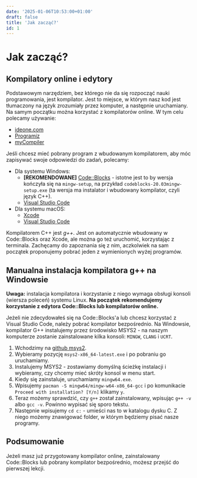 ```yaml
---
date: '2025-01-06T10:53:00+01:00'
draft: false
title: 'Jak zacząć?'
id: 1
---
```


# Jak zacząć?

## Kompilatory online i edytory

Podstawowym narzędziem, bez którego nie da się rozpocząć nauki programowania, jest kompilator. Jest to miejsce, w którym nasz kod jest tłumaczony na język zrozumiały przez komputer, a następnie uruchamiany. Na samym początku można korzystać z kompilatorów online. W tym celu polecamy używanie:

- [ideone.com](https://ideone.com/l/cpp)
- [Programiz](https://www.programiz.com/cpp-programming/online-compiler/)
- [myCompiler](https://www.mycompiler.io/new/cpp)

Jeśli chcesz mieć pobrany program z wbudowanym kompilatorem, aby móc zapisywać swoje odpowiedzi do zadań, polecamy:

- Dla systemu Windows:
  - **[REKOMENDOWANE]** [Code::Blocks](https://www.codeblocks.org) - istotne jest to by wersja kończyła się na `mingw-setup`, na przykład `codeblocks-20.03mingw-setup.exe` (ta wersja ma instalator i wbudowany kompilator, czyli język C++).
  - [Visual Studio Code](https://code.visualstudio.com)
- Dla systemu macOS:
  - [Xcode](https://developer.apple.com/xcode/)
  - [Visual Studio Code](https://code.visualstudio.com)

Kompilatorem C++ jest *g++*. Jest on automatycznie wbudowany w Code::Blocks oraz Xcode, ale można go też uruchomić, korzystając z terminala. Zachęcamy do zapoznania się z nim, aczkolwiek na sam początek proponujemy pobrać jeden z wymienionych wyżej programów.

## Manualna instalacja kompilatora g++ na Windowsie

**Uwaga:** instalacja kompilatora i korzystanie z niego wymaga obsługi konsoli (wiersza poleceń) systemu Linux. **Na początek rekomendujemy korzystanie z edytora Code::Blocks lub kompilatorów online.**

Jeżeli nie zdecydowałeś się na Code::Blocks'a lub chcesz korzystać z Visual Studio Code, należy pobrać kompilator bezpośrednio. Na Windowsie, kompilator G++ instalujemy przez środowisko MSYS2 - na naszym komputerze zostanie zainstalowane kilka konsoli: `MINGW`, `CLANG` i `UCRT`.

1. Wchodzimy na [github msys2](https://github.com/msys2/msys2-installer/releases/tag/nightly-x86_64).
2. Wybieramy pozycję `msys2-x86_64-latest.exe` i po pobraniu go uruchamiamy.
3. Instalujemy MSYS2 - zostawiamy domyślną ścieżkę instalacji i wybieramy, czy chcemy mieć skróty konsol w menu start.
4. Kiedy się zainstaluje, uruchamiamy `mingw64.exe`.
5. Wpisujemy `pacman -S mingw64/mingw-w64-x86_64-gcc` i po komunikacie `Proceed with installation? [Y/n]` klikamy `y`.
6. Teraz możemy sprawdzić, czy `g++` został zainstalowany, wpisując `g++ -v` albo `gcc -v`. Powinno wypisać się sporo tekstu.
7. Następnie wpisujemy `cd c:` - umieści nas to w katalogu dysku C. Z niego możemy znawigować folder, w którym będziemy pisać nasze programy.

## Podsumowanie

Jeżeli masz już przygotowany kompilator online, zainstalowany Code::Blocks lub pobrany kompilator bezpośrednio, możesz przejść do pierwszej lekcji.